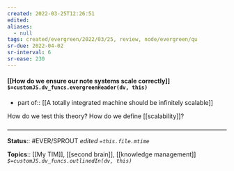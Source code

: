 ```yaml
---
created: 2022-03-25T12:26:51 
edited: 
aliases:
  - null
tags: created/evergreen/2022/03/25, review, node/evergreen/qu
sr-due: 2022-04-02
sr-interval: 6
sr-ease: 230
---
```


#### [[How do we ensure our note systems scale correctly]] `$=customJS.dv_funcs.evergreenHeader(dv, this)`

- part of:: [[A totally integrated machine should be infinitely scalable]]

How do we test this theory?
How do we define [[scalability]]?



### <hr class="footnote"/>

**Status**:: #EVER/SPROUT
*edited `=this.file.mtime`*

**Topics**:: [[My TIM]], [[second brain]], [[knowledge management]]
*`$=customJS.dv_funcs.outlinedIn(dv, this)`*
